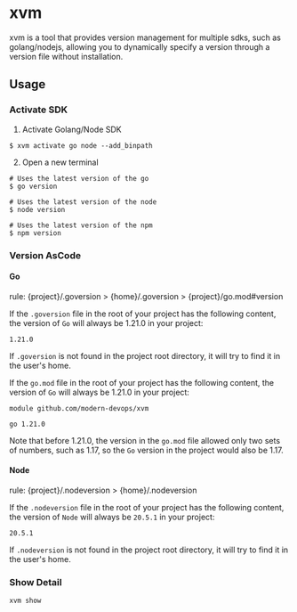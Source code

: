 # xvm
xvm is a tool that provides version management for multiple sdks, such as golang/nodejs, allowing you to dynamically specify a version through a version file without installation.

## Usage

### Activate SDK

1. Activate Golang/Node SDK

```shell
$ xvm activate go node --add_binpath
```

2. Open a new terminal

```shell
# Uses the latest version of the go
$ go version

# Uses the latest version of the node
$ node version

# Uses the latest version of the npm
$ npm version
```

### Version AsCode

#### Go

rule: {project}/.goversion > {home}/.goversion > {project}/go.mod#version

If the `.goversion` file in the root of your project has the following content, the version of `Go` will always be 1.21.0 in your project:

```text
1.21.0
```

If `.goversion` is not found in the project root directory, it will try to find it in the user's home.

If the `go.mod` file in the root of your project has the following content, the version of `Go` will always be 1.21.0 in your project:

```text
module github.com/modern-devops/xvm

go 1.21.0
```

Note that before 1.21.0, the version in the `go.mod` file allowed only two sets of numbers, such as 1.17, so the `Go` version in the project would also be 1.17.

#### Node

rule: {project}/.nodeversion > {home}/.nodeversion

If the `.nodeversion` file in the root of your project has the following content, the version of `Node` will always be `20.5.1` in your project:

```text
20.5.1
```

If `.nodeversion` is not found in the project root directory, it will try to find it in the user's home.

### Show Detail

```shell
xvm show
```
